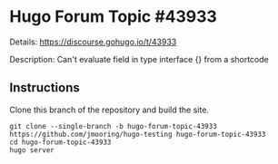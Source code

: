 # Hugo Forum Topic #43933

Details: <https://discourse.gohugo.io/t/43933>

Description: Can't evaluate field <field> in type interface {} from a shortcode

## Instructions

Clone this branch of the repository and build the site.

```text
git clone --single-branch -b hugo-forum-topic-43933 https://github.com/jmooring/hugo-testing hugo-forum-topic-43933
cd hugo-forum-topic-43933
hugo server
```
